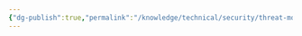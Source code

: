 ```yaml
---
{"dg-publish":true,"permalink":"/knowledge/technical/security/threat-modeling/attack-trees/","dgPassFrontmatter":true}
---
```



